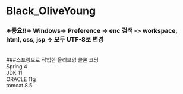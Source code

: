 
# Black_OliveYoung
### ※중요!!※ Windows-> Preference -> enc 검색 -> workspace, html, css, jsp -> 모두 UTF-8로 변경 <br>
<br>
###스프링으로 작업한 올리브영 클론 코딩<br>
Spring 4<br>
JDK 11<br>
ORACLE 11g<br>
tomcat 8.5<br>

